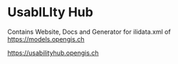 # UsabILIty Hub

Contains Website, Docs and Generator for ilidata.xml of https://models.opengis.ch

https://usabilityhub.opengis.ch
